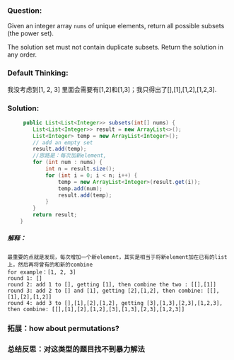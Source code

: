 ### Question:

Given an integer array `nums` of unique elements, return all possible subsets (the power set).

The solution set must not contain duplicate subsets. Return the solution in any order.

### Default Thinking:

我没考虑到[1, 2, 3] 里面会需要有[1,2]和[1,3]；我只得出了[],[1],[1,2],[1,2,3].

### Solution:
```Java
     public List<List<Integer>> subsets(int[] nums) {
        List<List<Integer>> result = new ArrayList<>();
        List<Integer> temp = new ArrayList<Integer>();
        // add an empty set
        result.add(temp);
        //思路是：每次加新element,
        for (int num : nums) {
            int n = result.size();
            for (int i = 0; i < n; i++) {
                temp = new ArrayList<Integer>(result.get(i));
                temp.add(num);
                result.add(temp);
            }
        }
        return result;
    }
```

##### 解释：
```
最重要的点就是发现，每次增加一个新element，其实是相当于将新element加在已有的list上，然后再将曾有的和新的combine
for example：[1, 2, 3]
round 1: []
round 2: add 1 to [], getting [1], then combine the two : [[],[1]]
round 3: add 2 to [] and [1], getting [2],[1,2], then combine: [[],[1],[2],[1,2]]
round 4: add 3 to [],[1],[2],[1,2], getting [3],[1,3],[2,3],[1,2,3], then combine: [[],[1],[2],[1,2],[3],[1,3],[2,3],[1,2,3]]
```

### 拓展：how about permutations?

### 总结反思：对这类型的题目找不到暴力解法
